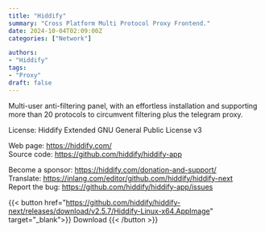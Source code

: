```yaml
---
title: "Hiddify"
summary: "Cross Platform Multi Protocol Proxy Frontend."
date: 2024-10-04T02:09:00Z
categories: ["Network"]

authors:
- "Hiddify"
tags: 
- "Proxy"
draft: false
---
```


Multi-user anti-filtering panel, with an effortless installation and supporting more than 20 protocols to circumvent filtering plus the telegram proxy.

License: Hiddify Extended GNU General Public License v3

Web page: <https://hiddify.com/>  
Source code: <https://github.com/hiddify/hiddify-app>

Become a sponsor: <https://hiddify.com/donation-and-support/>  
Translate: <https://inlang.com/editor/github.com/hiddify/hiddify-next>  
Report the bug: <https://github.com/hiddify/hiddify-app/issues>  

{{< button href="https://github.com/hiddify/hiddify-next/releases/download/v2.5.7/Hiddify-Linux-x64.AppImage" target="_blank">}}
Download
{{< /button >}}